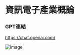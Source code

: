 # 資訊電子產業概論

### GPT連結
https://chat.openai.com/

![image](https://github.com/His-Lin/ITEE2024/assets/144580635/894b4efb-5b2c-4faa-927a-d905460f4908)

